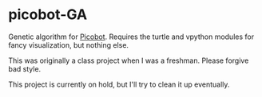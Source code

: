 picobot-GA
==========

Genetic algorithm for [Picobot](http://www.cs.hmc.edu/picobot/).  Requires the turtle and vpython modules for fancy visualization, but nothing else.

This was originally a class project when I was a freshman. Please forgive bad style.

This project is currently on hold, but I'll try to clean it up eventually.
